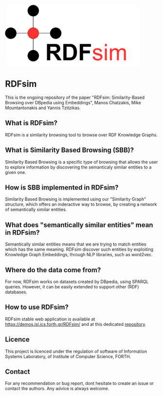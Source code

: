 <img src="https://github.com/MChatzakis/RDFsim/blob/main/RDFsim/src/main/webapp/icons/rdfsim-logo4.png" alt="RDFsim Logo" height="200"> 


# RDFsim

This is the ongoing repository of the paper "RDFsim: Similarity-Based Browsing over DBpedia using Embeddings", Manos Chatzakis, Mike Mountantonakis and Yannis Tzitzikas.


## What is RDFsim?
RDFsim is a similarity browsing tool to browse over RDF Knowledge Graphs. 

## What is Similarity Based Browsing (SBB)?
Similarity Based Browsing is a specific type of browsing that allows the user to explore information by discovering the semanticaly similar entities to a given one.

## How is SBB implemented in RDFsim?
Similarity Based Browsing is implemented using our "Similarity Graph" structure, which offers an inderactive way to browse, by creating a network of semantically similar entities.

## What does "semantically similar entities" mean in RDFsim?
Semantically similar entities means that we are trying to match entities which has the same meaning. RDFsim discover such entities by exploiting Knowledge Graph Embeddings, through NLP libraries, such as word2vec.

## Where do the data come from?
For now, RDFsim works on datasets created by DBpedia, using SPARQL queries. However, it can be easily extended to support other (RDF) databases.

## How to use RDFsim?
RDFsim stable web application is available at https://demos.isl.ics.forth.gr/RDFsim/ and at this dedicated [repository](https://github.com/MChatzakis/RDFsim-PublicVersion).

## Licence
This project is licenced under the regulation of software of Information Systems Laboratory, of Institute of Computer Science, FORTH.

## Contact
For any recommendation or bug report, dont hesitate to create an issue or contact the authors. Any advice is always welcome.
